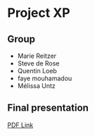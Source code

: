 # Project XP

## Group

- Marie Reitzer
- Steve de Rose
- Quentin Loeb
- faye mouhamadou
- Mélissa Untz 

## Final presentation
[PDF Link](https://github.com/master-csmi/software-project-management-projet/blob/main/XP.pdf)
